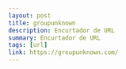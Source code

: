 ```yaml
---
layout: post
title: groupunknown
description: Encurtador de URL
summary: Encurtador de URL
tags: [url]
link: https://groupunknown.com/
---
```


